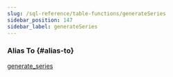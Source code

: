 ```yaml
---
slug: /sql-reference/table-functions/generateSeries
sidebar_position: 147
sidebar_label: generateSeries
---
```


### Alias To {#alias-to}
[generate_series](generate_series.md)
